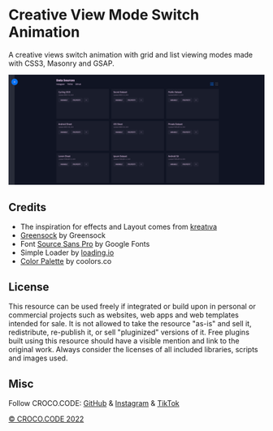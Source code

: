 # Creative View Mode Switch Animation

A creative views switch animation with grid and list viewing modes made with CSS3, Masonry and GSAP. 

![Creative View Mode Switch Animation](https://raw.githubusercontent.com/crococode-io/images/main/creative-view-mode-switch-animation.png)

## Credits
- The inspiration for effects and Layout comes from [kreatıva](https://dribbble.com/shots/3777026-Spindle-Data-Sources-Animation)
- [Greensock](https://greensock.com) by Greensock
- Font [Source Sans Pro](https://fonts.google.com/specimen/Source+Sans+Pro) by Google Fonts
- Simple Loader by [loading.io](https://loading.io/css/)
- [Color Palette](https://coolors.co/) by coolors.co

## License
This resource can be used freely if integrated or build upon in personal or commercial projects such as websites, web apps and web templates intended for sale. It is not allowed to take the resource "as-is" and sell it, redistribute, re-publish it, or sell "pluginized" versions of it. Free plugins built using this resource should have a visible mention and link to the original work. Always consider the licenses of all included libraries, scripts and images used.

## Misc

Follow CROCO.CODE: [GitHub](https://github.com/crococode-io) & [Instagram](https://www.instagram.com/croco.code/) & [TikTok](https://www.tiktok.com/@croco.code)

[© CROCO.CODE 2022](https://www.instagram.com/croco.code)